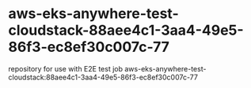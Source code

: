 # aws-eks-anywhere-test-cloudstack-88aee4c1-3aa4-49e5-86f3-ec8ef30c007c-77
repository for use with E2E test job aws-eks-anywhere-test-cloudstack:88aee4c1-3aa4-49e5-86f3-ec8ef30c007c-77
